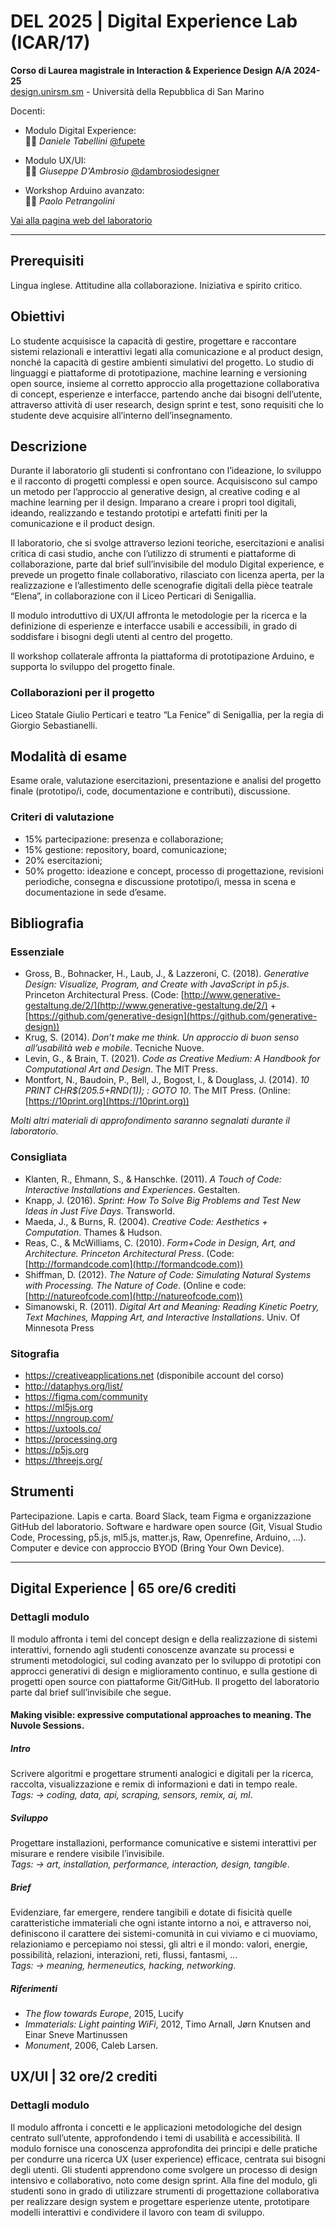 # DEL 2025 | Digital Experience Lab (ICAR/17)

**Corso di Laurea magistrale in Interaction & Experience Design A/A 2024-25**   
[design.unirsm.sm](http://design.unirsm.sm) - Università della Repubblica di San Marino

Docenti: 
- Modulo Digital Experience:  
👨‍🏫 _Daniele Tabellini_ [@fupete](http://github.com/fupete)
  
- Modulo UX/UI:  
👨‍🏫 _Giuseppe D'Ambrosio_ [@dambrosiodesigner](http://github.com/dambrosiodesigner) 

- Workshop Arduino avanzato:   
👨‍🏫 _Paolo Petrangolini_ 

[Vai alla pagina web del laboratorio](https://design.unirsm.sm/courses/digital-experience-lab/)

---

## Prerequisiti 
Lingua inglese. Attitudine alla collaborazione. Iniziativa e spirito critico.

## Obiettivi 
Lo studente acquisisce la capacità di gestire, progettare e raccontare sistemi relazionali e interattivi legati alla comunicazione e al product design, nonché la capacità di gestire ambienti simulativi del progetto. Lo studio di linguaggi e piattaforme di prototipazione, machine learning e versioning open source, insieme al corretto approccio alla progettazione collaborativa di concept, esperienze e interfacce, partendo anche dai bisogni dell’utente, attraverso attività di user research, design sprint e test, sono requisiti che lo studente deve acquisire all’interno dell’insegnamento.

## Descrizione
Durante il laboratorio gli studenti si confrontano con l’ideazione, lo sviluppo e il racconto di progetti complessi e open source. Acquisiscono sul campo un metodo per l’approccio al generative design, al creative coding e al machine learning per il design. Imparano a creare i propri tool digitali, ideando, realizzando e testando prototipi e artefatti finiti per la comunicazione e il product design. 

Il laboratorio, che si svolge attraverso lezioni teoriche, esercitazioni e analisi critica di casi studio, anche con l’utilizzo di strumenti e piattaforme di collaborazione, parte dal brief sull’invisibile del modulo Digital experience, e prevede un progetto finale collaborativo, rilasciato con licenza aperta, per la realizzazione e l’allestimento delle scenografie digitali della pièce teatrale “Elena”, in collaborazione con il Liceo Perticari di Senigallia.  

Il modulo introduttivo di UX/UI affronta le metodologie per la ricerca e la definizione di esperienze e interfacce usabili e accessibili, in grado di soddisfare i bisogni degli utenti al centro del progetto.

Il workshop collaterale affronta la piattaforma di prototipazione Arduino, e supporta lo sviluppo del progetto finale. 

### Collaborazioni per il progetto
Liceo Statale Giulio Perticari e teatro “La Fenice” di Senigallia, per la regia di Giorgio Sebastianelli.

## Modalità di esame
Esame orale, valutazione esercitazioni, presentazione e analisi del progetto finale (prototipo/i, code, documentazione e contributi), discussione.

### Criteri di valutazione
- 15% partecipazione: presenza e collaborazione;
- 15% gestione: repository, board, comunicazione;
- 20% esercitazioni;
- 50% progetto: ideazione e concept, processo di progettazione, revisioni periodiche, consegna e discussione prototipo/i, messa in scena e documentazione in sede d’esame.

## Bibliografia

### Essenziale

- Gross, B., Bohnacker, H., Laub, J., & Lazzeroni, C. (2018). _Generative Design: Visualize, Program, and Create with JavaScript in p5.js_. Princeton Architectural Press. (Code: [http://www.generative-gestaltung.de/2/](http://www.generative-gestaltung.de/2/) + [https://github.com/generative-design](https://github.com/generative-design))
- Krug, S. (2014). _Don’t make me think. Un approccio di buon senso all’usabilità web e mobile_. Tecniche Nuove.
- Levin, G., & Brain, T. (2021). _Code as Creative Medium: A Handbook for Computational Art and Design_. The MIT Press.
- Montfort, N., Baudoin, P., Bell, J., Bogost, I., & Douglass, J. (2014). _10 PRINT CHR$(205.5+RND(1)); : GOTO 10_. The MIT Press. (Online: [https://10print.org](https://10print.org))

_Molti altri materiali di approfondimento saranno segnalati durante il laboratorio._

### Consigliata

- Klanten, R., Ehmann, S., & Hanschke. (2011). _A Touch of Code: Interactive Installations and Experiences_. Gestalten.
- Knapp, J. (2016). _Sprint: How To Solve Big Problems and Test New Ideas in Just Five Days_. Transworld.
- Maeda, J., & Burns, R. (2004). _Creative Code: Aesthetics + Computation_. Thames & Hudson.
- Reas, C., & McWilliams, C. (2010). _Form+Code in Design, Art, and Architecture. Princeton Architectural Press_. (Code: [http://formandcode.com](http://formandcode.com))
- Shiffman, D. (2012). _The Nature of Code: Simulating Natural Systems with Processing. The Nature of Code_. (Online e code: [http://natureofcode.com](http://natureofcode.com))
- Simanowski, R. (2011). _Digital Art and Meaning: Reading Kinetic Poetry, Text Machines, Mapping Art, and Interactive Installations_. Univ. Of Minnesota Press

### Sitografia

- https://creativeapplications.net (disponibile account del corso)
- http://dataphys.org/list/
- https://figma.com/community
- https://ml5js.org
- https://nngroup.com/
- https://uxtools.co/
- https://processing.org
- https://p5js.org
- https://threejs.org/

## Strumenti
Partecipazione. Lapis e carta. Board Slack, team Figma e organizzazione GitHub del laboratorio. Software e hardware open source (Git, Visual Studio Code, Processing, p5.js, ml5.js, matter.js, Raw, Openrefine, Arduino, …). Computer e device con approccio BYOD (Bring Your Own Device).

-----

## Digital Experience | 65 ore/6 crediti

### Dettagli modulo
Il modulo affronta i temi del concept design e della realizzazione di sistemi interattivi, fornendo agli studenti conoscenze avanzate su processi e strumenti metodologici, sul coding avanzato per lo sviluppo di prototipi con approcci generativi di design e miglioramento continuo, e sulla gestione di progetti open source con piattaforme Git/GitHub. Il progetto del laboratorio parte dal brief sull’invisibile che segue. 

#### Making visible: expressive computational approaches to meaning. The Nuvole Sessions. 

##### Intro 
Scrivere algoritmi e progettare strumenti analogici e digitali per la ricerca, raccolta, visualizzazione e remix di informazioni e dati in tempo reale.  
_Tags: → coding, data, api, scraping, sensors, remix, ai, ml_.

##### Sviluppo
Progettare installazioni, performance comunicative e sistemi interattivi per misurare e rendere visibile l’invisibile.  
_Tags: → art, installation, performance, interaction, design, tangible_.

##### Brief 
Evidenziare, far emergere, rendere tangibili e dotate di fisicità quelle caratteristiche immateriali che ogni istante intorno a noi, e attraverso noi, definiscono il carattere dei sistemi-comunità in cui viviamo e ci muoviamo, relazioniamo e percepiamo noi stessi, gli altri e il mondo: valori, energie, possibilità, relazioni, interazioni, reti, flussi, fantasmi, …  
_Tags: → meaning, hermeneutics, hacking, networking_.

##### Riferimenti
- _The flow towards Europe_, 2015, Lucify
- _Immaterials: Light painting WiFi_, 2012, Timo Arnall, Jørn Knutsen and Einar Sneve Martinussen
- _Monument_, 2006, Caleb Larsen.

## UX/UI | 32 ore/2 crediti

### Dettagli modulo
Il modulo affronta i concetti e le applicazioni metodologiche del design centrato sull’utente, approfondendo i temi di usabilità e accessibilità. Il modulo fornisce una conoscenza approfondita dei principi e delle pratiche per condurre una ricerca UX (user experience) efficace, centrata sui bisogni degli utenti. Gli studenti apprendono come svolgere un processo di design intensivo e collaborativo, noto come design sprint. Alla fine del modulo, gli studenti sono in grado di utilizzare strumenti di progettazione collaborativa per realizzare design system e progettare esperienze utente, prototipare modelli interattivi e condividere il lavoro con team di sviluppo.
